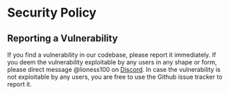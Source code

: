 # Security Policy

## Reporting a Vulnerability

If you find a vulnerability in our codebase, please report it immediately.
If you deem the vulnerability exploitable by any users in any shape or form, please direct message @lioness100 on [Discord](https://discord.com).
In case the vulnerability is not exploitable by any users, you are free to use the Github issue tracker to report it.
